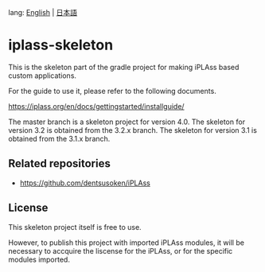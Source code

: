 lang: [English](./README-EN.md) | [日本語](./README.md)

# iplass-skeleton

This is the skeleton part of the gradle project for making iPLAss based custom applications.

For the guide to use it, please refer to the following documents.

https://iplass.org/en/docs/gettingstarted/installguide/

The master branch is a skeleton project for version 4.0.
The skeleton for version 3.2 is obtained from the 3.2.x branch.
The skeleton for version 3.1 is obtained from the 3.1.x branch.

## Related repositories

* <https://github.com/dentsusoken/iPLAss>

## License

This skeleton project itself is free to use.

However, to publish this project with imported iPLAss modules, 
it will be necessary to accquire the liscense for the iPLAss, or for the specific modules imported.
